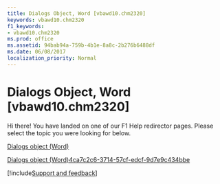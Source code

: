 ```yaml
---
title: Dialogs Object, Word [vbawd10.chm2320]
keywords: vbawd10.chm2320
f1_keywords:
- vbawd10.chm2320
ms.prod: office
ms.assetid: 94bab94a-759b-4b1e-8a8c-2b276b6488df
ms.date: 06/08/2017
localization_priority: Normal
---
```



# Dialogs Object, Word [vbawd10.chm2320]

Hi there! You have landed on one of our F1 Help redirector pages. Please select the topic you were looking for below.

[Dialogs object (Word)](https://msdn.microsoft.com/library/8dfa5d8a-bb81-1cdd-853b-3acf9db70aa9%28Office.15%29.aspx)

[Dialogs object (Word)4ca7c2c6-3714-57cf-edcf-9d7e9c434bbe](https://msdn.microsoft.com/library/4ca7c2c6-3714-57cf-edcf-9d7e9c434bbe%28Office.15%29.aspx)

[!include[Support and feedback](~/includes/feedback-boilerplate.md)]